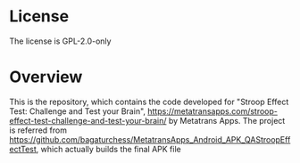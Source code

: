 # License

The license is GPL-2.0-only

# Overview

This is the repository, which contains the code developed for "Stroop Effect Test: Challenge and Test your Brain", https://metatransapps.com/stroop-effect-test-challenge-and-test-your-brain/ by Metatrans Apps.
The project is referred from https://github.com/bagaturchess/MetatransApps_Android_APK_QAStroopEffectTest, which actually builds the final APK file

